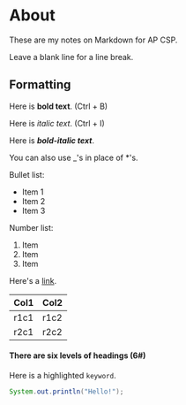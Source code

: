 # About

These are my notes on Markdown for AP CSP.

Leave a blank line for a line break.

## Formatting

Here is **bold text**. (Ctrl + B)

Here is *italic text*. (Ctrl + I)

Here is ***bold-italic text***.

You can also use _'s in place of *'s.

Bullet list:
* Item 1
* Item 2
* Item 3

Number list:
1. Item
2. Item
3. Item

Here's a [link](http://test.com).

| Col1 | Col2 |
|------|------|
| r1c1 | r1c2 |
| r2c1 | r2c2 |

#### There are six levels of headings (6#)

Here is a highlighted `keyword`.

```java
System.out.println("Hello!");
```